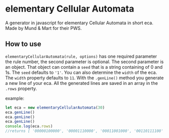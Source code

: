 # elementary Cellular Automata
A generator in javascript for elementary Cellular Automata in short eca. Made by Mund & Mart for their PWS.

## How to use
`elementaryCellularAutomata(rule, options)` has one required parameter the rule number,
the second parameter is optional. The second parameter is an object. That object
can contain a `seed` that is a string containing of 0 and 1s. The `seed` defaults to `'1'`.
You can also determine the `width` of the eca. The `width` property defaults to
`11`.
With the `.genLine()` method you generate a new line of your eca. All the generated lines are
saved in an array in the `.rows` property.

example:
``` javascript
let eca = new elementaryCellularAutomata(30)
eca.genLine()
eca.genLine()
eca.genLine()
console.log(eca.rows)
//returns [ '00000100000', '00001110000', '00011001000', '00110111100' ]
```
